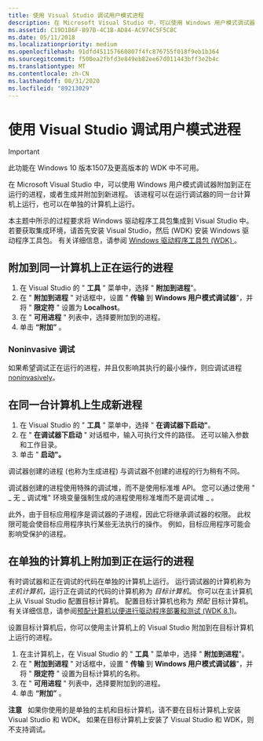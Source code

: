 ```yaml
---
title: 使用 Visual Studio 调试用户模式进程
description: 在 Microsoft Visual Studio 中，可以使用 Windows 用户模式调试器附加到正在运行的进程，或者生成并附加到新进程。
ms.assetid: C19D1B6F-B97B-4C1B-AD84-AC974C5F5C8C
ms.date: 05/11/2018
ms.localizationpriority: medium
ms.openlocfilehash: 91dfd451157660807f4fc876755f018f9eb1b364
ms.sourcegitcommit: f500ea2fbfd3e849eb82ee67d011443bff3e2b4c
ms.translationtype: MT
ms.contentlocale: zh-CN
ms.lasthandoff: 08/31/2020
ms.locfileid: "89213029"
---
```

# <a name="span-iddebuggerdebugging_a_user-mode_process_using_visual_studiospandebugging-a-user-mode-process-using-visual-studio"></a><span id="debugger.debugging_a_user-mode_process_using_visual_studio"></span>使用 Visual Studio 调试用户模式进程

> [!IMPORTANT]
> 此功能在 Windows 10 版本1507及更高版本的 WDK 中不可用。
>

在 Microsoft Visual Studio 中，可以使用 Windows 用户模式调试器附加到正在运行的进程，或者生成并附加到新进程。 该进程可以在运行调试器的同一台计算机上运行，也可以在单独的计算机上运行。

本主题中所示的过程要求将 Windows 驱动程序工具包集成到 Visual Studio 中。 若要获取集成环境，请首先安装 Visual Studio，然后 (WDK) 安装 Windows 驱动程序工具包。 有关详细信息，请参阅 [Windows 驱动程序工具包 (WDK) ](../index.yml)。

## <a name="span-idattaching_to_a_running_process_on_the_same_computerspanspan-idattaching_to_a_running_process_on_the_same_computerspanspan-idattaching_to_a_running_process_on_the_same_computerspanattaching-to-a-running-process-on-the-same-computer"></a><span id="Attaching_to_a_running_process_on_the_same_computer"></span><span id="attaching_to_a_running_process_on_the_same_computer"></span><span id="ATTACHING_TO_A_RUNNING_PROCESS_ON_THE_SAME_COMPUTER"></span>附加到同一计算机上正在运行的进程


1.  在 Visual Studio 的 " **工具** " 菜单中，选择 " **附加到进程**"。
2.  在 " **附加到进程** " 对话框中，设置 " **传输** 到 **Windows 用户模式调试器**"，并将 " **限定符** " 设置为 **Localhost**。
3.  在 " **可用进程** " 列表中，选择要附加到的进程。
4.  单击 **“附加”** 。

### <a name="span-idnoninvasive_debuggingspanspan-idnoninvasive_debuggingspanspan-idnoninvasive_debuggingspannoninvasive-debugging"></a><span id="Noninvasive_debugging"></span><span id="noninvasive_debugging"></span><span id="NONINVASIVE_DEBUGGING"></span>Noninvasive 调试

如果希望调试正在运行的进程，并且仅影响其执行的最小操作，则应调试进程 [noninvasively](noninvasive-debugging--user-mode-.md)。

## <a name="span-idspawning_a_new_process_on_the_same_computerspanspan-idspawning_a_new_process_on_the_same_computerspanspan-idspawning_a_new_process_on_the_same_computerspanspawning-a-new-process-on-the-same-computer"></a><span id="Spawning_a_new_process_on_the_same_computer"></span><span id="spawning_a_new_process_on_the_same_computer"></span><span id="SPAWNING_A_NEW_PROCESS_ON_THE_SAME_COMPUTER"></span>在同一台计算机上生成新进程


1.  在 Visual Studio 的 " **工具** " 菜单中，选择 " **在调试器下启动"**。
2.  在 " **在调试器下启动** " 对话框中，输入可执行文件的路径。 还可以输入参数和工作目录。
3.  单击 " **启动"。**

调试器创建的进程 (也称为生成进程) 与调试器不创建的进程的行为稍有不同。

调试器创建的进程使用特殊的调试堆，而不是使用标准堆 API。 您可以通过使用 " \_ 无 \_ 调试堆" 环境变量强制生成的进程使用标准堆而不是调试堆 \_ 。

此外，由于目标应用程序是调试器的子进程，因此它将继承调试器的权限。 此权限可能会使目标应用程序执行某些无法执行的操作。 例如，目标应用程序可能会影响受保护的进程。

## <a name="span-idattaching_to_a_running_process_on_a_separate_computerspanspan-idattaching_to_a_running_process_on_a_separate_computerspanspan-idattaching_to_a_running_process_on_a_separate_computerspanattaching-to-a-running-process-on-a-separate-computer"></a><span id="Attaching_to_a_running_process_on_a_separate_computer"></span><span id="attaching_to_a_running_process_on_a_separate_computer"></span><span id="ATTACHING_TO_A_RUNNING_PROCESS_ON_A_SEPARATE_COMPUTER"></span>在单独的计算机上附加到正在运行的进程


有时调试器和正在调试的代码在单独的计算机上运行。 运行调试器的计算机称为 *主机计算机*，运行正在调试的代码的计算机称为 *目标计算机*。 你可以在主计算机上从 Visual Studio 配置目标计算机。 配置目标计算机也称为 *预配* 目标计算机。 有关详细信息，请参阅[预配计算机以便进行驱动程序部署和测试 (WDK 8.1)](../gettingstarted/provision-a-target-computer-wdk-8-1.md)。

设置目标计算机后，你可以使用主计算机上的 Visual Studio 附加到在目标计算机上运行的进程。

1.  在主计算机上，在 Visual Studio 的 " **工具** " 菜单中，选择 " **附加到进程**"。
2.  在 " **附加到进程** " 对话框中，设置 " **传输** 到 **Windows 用户模式调试器**"，并将 " **限定符** " 设置为目标计算机的名称。
3.  在 " **可用进程** " 列表中，选择要附加到的进程。
4.  单击 **“附加”** 。

**注意**   如果你使用的是单独的主机和目标计算机，请不要在目标计算机上安装 Visual Studio 和 WDK。 如果在目标计算机上安装了 Visual Studio 和 WDK，则不支持调试。

 

 

